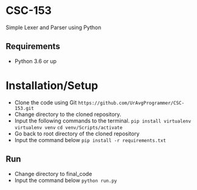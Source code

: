 # CSC-153

Simple Lexer and Parser using Python

## Requirements
 - Python 3.6 or up
  
# Installation/Setup

 - Clone the code using Git
`https://github.com/UrAvgProgrammer/CSC-153.git`
 - Change directory to the cloned repository.
 - Input the following commands to the terminal.
  `pip install virtualenv`
  `virtualenv venv` 
  `cd venv/Scripts/activate`
 - Go back to root directory of the cloned repository
 - Input the command below
	`pip install -r requirements.txt`

## Run
 - Change directory to final_code
 - Input the command below
	 `python run.py`
